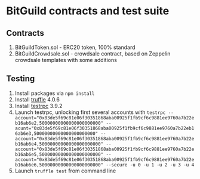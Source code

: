 # BitGuild contracts and test suite

## Contracts

1. BitGuildToken.sol - ERC20 token, 100% standard
1. BitGuildCrowdsale.sol - crowdsale contract, based on Zeppelin crowdsale templates with some additions

## Testing
1. Install packages via `npm install`
2. Install [truffle](http://truffleframework.com/) 4.0.6
3. Install [testrpc](https://github.com/ethereumjs/testrpc) 3.9.2
4. Launch testrpc, unlocking first several accounts with `testrpc --account="0x83de5f69c81e06f30351868aba00925f1fb9cf6c9881ee9760a7b22eb16ab6e2,50000000000000000000000" --acunt="0x83de5f69c81e06f30351868aba00925f1fb9cf6c9881ee9760a7b22eb16ab6e3,50000000000000000000000" --account="0x83de5f69c81e06f30351868aba00925f1fb9cf6c9881ee9760a7b22eb16ab6e4,50000000000000000000000" --account="0x83de5f69c81e06f30351868aba00925f1fb9cf6c9881ee9760a7b22eb16ab6e5,50000000000000000000000" --account="0x83de5f69c81e06f30351868aba00925f1fb9cf6c9881ee9760a7b22eb16ab6e6,50000000000000000000000" --secure -u 0 -u 1 -u 2 -u 3 -u 4`
5. Launch `truffle test` from command line
